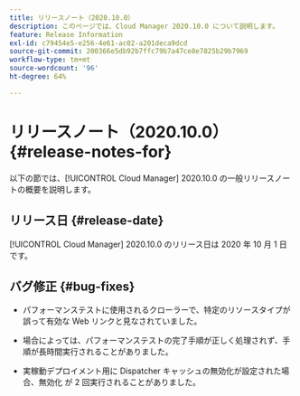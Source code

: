 ```yaml
---
title: リリースノート（2020.10.0）
description: このページでは、Cloud Manager 2020.10.0 について説明します。
feature: Release Information
exl-id: c79454e5-e256-4e61-ac02-a201deca9dcd
source-git-commit: 200366e5db92b7ffc79b7a47ce8e7825b29b7969
workflow-type: tm+mt
source-wordcount: '96'
ht-degree: 64%

---
```


# リリースノート（2020.10.0） {#release-notes-for}

以下の節では、[!UICONTROL Cloud Manager] 2020.10.0 の一般リリースノートの概要を説明します。

## リリース日 {#release-date}

[!UICONTROL Cloud Manager] 2020.10.0 のリリース日は 2020 年 10 月 1 日です。

## バグ修正 {#bug-fixes}

* パフォーマンステストに使用されるクローラーで、特定のリソースタイプが誤って有効な Web リンクと見なされていました。

* 場合によっては、パフォーマンステストの完了手順が正しく処理されず、手順が長時間実行されることがありました。

* 実稼動デプロイメント用に Dispatcher キャッシュの無効化が設定された場合、無効化 が 2 回実行されることがありました。

